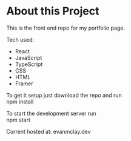 # About this Project 
This is the front end repo for my portfolio page.

Tech used: 
- React
- JavaScript
- TypeScript 
- CSS
- HTML
- Framer

To get it setup just download the repo and run <br />
npm install<br />

To start the development server run <br />
npm start<br />

Current hosted at: evanmclay.dev
